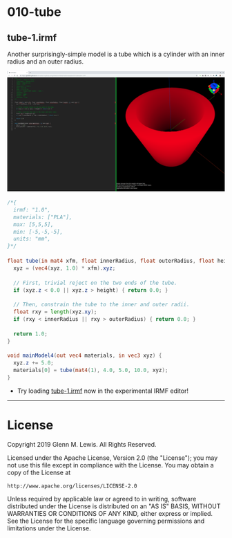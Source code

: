 # 010-tube

## tube-1.irmf

Another surprisingly-simple model is a tube which is a cylinder with an inner
radius and an outer radius.

![tube-1.png](tube-1.png)

```glsl
/*{
  irmf: "1.0",
  materials: ["PLA"],
  max: [5,5,5],
  min: [-5,-5,-5],
  units: "mm",
}*/

float tube(in mat4 xfm, float innerRadius, float outerRadius, float height, in vec3 xyz) {
  xyz = (vec4(xyz, 1.0) * xfm).xyz;

  // First, trivial reject on the two ends of the tube.
  if (xyz.z < 0.0 || xyz.z > height) { return 0.0; }

  // Then, constrain the tube to the inner and outer radii.
  float rxy = length(xyz.xy);
  if (rxy < innerRadius || rxy > outerRadius) { return 0.0; }

  return 1.0;
}

void mainModel4(out vec4 materials, in vec3 xyz) {
  xyz.z += 5.0;
  materials[0] = tube(mat4(1), 4.0, 5.0, 10.0, xyz);
}
```

* Try loading [tube-1.irmf](https://gmlewis.github.io/irmf-editor/?s=github.com/gmlewis/irmf/blob/master/examples/010-tube/tube-1.irmf) now in the experimental IRMF editor!

----------------------------------------------------------------------

# License

Copyright 2019 Glenn M. Lewis. All Rights Reserved.

Licensed under the Apache License, Version 2.0 (the "License");
you may not use this file except in compliance with the License.
You may obtain a copy of the License at

    http://www.apache.org/licenses/LICENSE-2.0

Unless required by applicable law or agreed to in writing, software
distributed under the License is distributed on an "AS IS" BASIS,
WITHOUT WARRANTIES OR CONDITIONS OF ANY KIND, either express or implied.
See the License for the specific language governing permissions and
limitations under the License.
